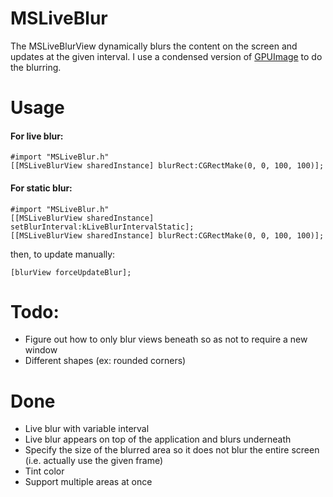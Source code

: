 MSLiveBlur
==========

The MSLiveBlurView dynamically blurs the content on the screen and updates at the given interval.
I use a condensed version of [GPUImage](https://github.com/BradLarson/GPUImage) to do the blurring.

# Usage

#### For live blur:

    #import "MSLiveBlur.h"
    [[MSLiveBlurView sharedInstance] blurRect:CGRectMake(0, 0, 100, 100)];

#### For static blur:

    #import "MSLiveBlur.h"
    [[MSLiveBlurView sharedInstance] setBlurInterval:kLiveBlurIntervalStatic];
    [[MSLiveBlurView sharedInstance] blurRect:CGRectMake(0, 0, 100, 100)];

then, to update manually:

    [blurView forceUpdateBlur];

# Todo:
* Figure out how to only blur views beneath so as not to require a new window
* Different shapes (ex: rounded corners)

# Done
* Live blur with variable interval
* Live blur appears on top of the application and blurs underneath
* Specify the size of the blurred area so it does not blur the entire screen (i.e. actually use the given frame)
* Tint color
* Support multiple areas at once
